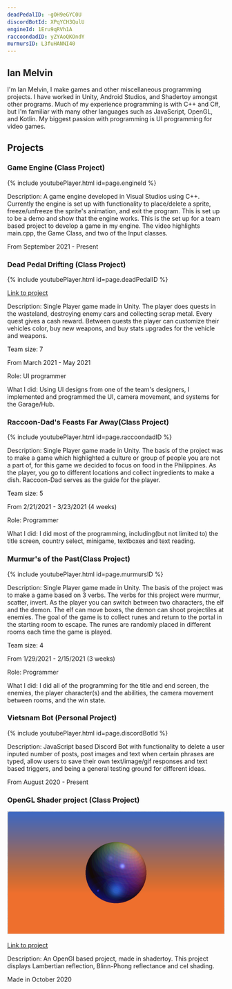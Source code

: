 ```yaml
---
deadPedalID: -gOH9eGYC0U
discordBotId: XPqYCH3QulU
engineId: 1Eru9qRVh1A
raccoondadID: yZYAoQKOndY
murmursID: L3fuHANNI40
---
```


## Ian Melvin
I'm Ian Melvin, I make games and other miscellaneous programming projects. I have worked in Unity, Android Studios, and Shadertoy amongst other programs. Much of my experience programming is with C++ and C#, but I'm familiar with many other languages such as JavaScript, OpenGL, and Kotlin. My biggest passion with programming is UI programming for video games.

## Projects

### Game Engine (Class Project)

{% include youtubePlayer.html id=page.engineId %}

Description: A game engine developed in Visual Studios using C++. Currently the engine is set up with functionality to place/delete a sprite, freeze/unfreeze the sprite's animation, and exit the program. This is set up to be a demo and show that the engine works. This is the set up for a team based project to develop a game in my engine. The video highlights main.cpp, the Game Class, and two of the Input classes.

From September 2021 - Present

### Dead Pedal Drifting (Class Project)

{% include youtubePlayer.html id=page.deadPedalID %}

[Link to project](https://larnio.itch.io/dead-pedal-drifting)

Description: Single Player game made in Unity. The player does quests in the wasteland, destroying enemy cars and collecting scrap metal. Every quest gives a cash reward. Between quests the player can customize their vehicles color, buy new weapons, and buy stats upgrades for the vehicle and weapons.

Team size: 7

From March 2021 - May 2021

Role: UI programmer

What I did: Using UI designs from one of the team's designers, I implemented and programmed the UI, camera movement, and systems for the Garage/Hub.

### Raccoon-Dad's Feasts Far Away(Class Project)

{% include youtubePlayer.html id=page.raccoondadID %}

Description: Single Player game made in Unity. The basis of the project was to make a game which highlighted a culture or group of people you are not a part of, for this game we decided to focus on food in the Philippines. As the player, you go to different locations and collect ingredients to make a dish. Raccoon-Dad serves as the guide for the player.

Team size: 5

From 2/21/2021 - 3/23/2021 (4 weeks)

Role: Programmer

What I did: I did most of the programming, including(but not limited to) the title screen, country select, minigame, textboxes and text reading.

### Murmur's of the Past(Class Project)

{% include youtubePlayer.html id=page.murmursID %}

Description: Single Player game made in Unity. The basis of the project was to make a game based on 3 verbs. The verbs for this project were murmur, scatter, invert. As the player you can switch between two characters, the elf and the demon. The elf can move boxes, the demon can shoot projectiles at enemies. The goal of the game is to collect runes and return to the portal in the starting room to escape. The runes are randomly placed in different rooms each time the game is played. 

Team size: 4

From 1/29/2021 - 2/15/2021 (3 weeks)

Role: Programmer

What I did: I did all of the programming for the title and end screen, the enemies, the player character(s) and the abilities, the camera movement between rooms, and the win state.

### Vietsnam Bot (Personal Project)

{% include youtubePlayer.html id=page.discordBotId %}

Description: JavaScript based Discord Bot with functionality to delete a user inputed number of posts, post images and text when certain phrases are typed, allow users to save their own text/image/gif responses and text based triggers, and being a general testing ground for different ideas.

From August 2020 - Present

### OpenGL Shader project (Class Project)

![Image](GraphicsProject.png)

[Link to project](https://www.shadertoy.com/view/wsdcW4)

Description: An OpenGl based project, made in shadertoy. This project displays Lambertian reflection, Blinn-Phong reflectance and cel shading.

Made in October 2020
